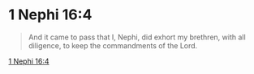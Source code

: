 # 1 Nephi 16:4

> And it came to pass that I, Nephi, did exhort my brethren, with all diligence, to keep the commandments of the Lord.

[1 Nephi 16:4](https://www.churchofjesuschrist.org/study/scriptures/bofm/1-ne/16?lang=eng&id=p4#p4)


